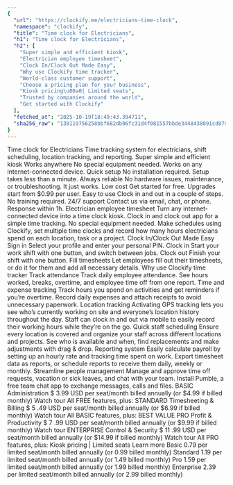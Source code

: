 ```yaml
---
{
  "url": "https://clockify.me/electricians-time-clock",
  "namespace": "clockify",
  "title": "Time clock for Electricians",
  "h1": "Time clock for Electricians",
  "h2": [
    "Super simple and efficient kiosk",
    "Electrician employee timesheet",
    "Clock In/Clock Out Made Easy",
    "Why use Clockify time tracker",
    "World-class customer support",
    "Choose a pricing plan for your business",
    "Kiosk pricing\u00a0| Limited seats",
    "Trusted by companies around the world",
    "Get started with Clockify"
  ],
  "fetched_at": "2025-10-19T18:49:43.394711",
  "sha256_raw": "130119756258bbf682db06fc31d4f081557bbde3448438091cd879c471585978"
}
---
```


Time clock for Electricians
Time tracking system for electricians, shift scheduling, location tracking, and reporting.
Super simple and efficient kiosk
Works anywhere
No special equipment needed. Works on any internet-connected device.
Quick setup
No installation required. Setup takes less than a minute.
Always reliable
No hardware issues, maintenance, or troubleshooting. It just works.
Low cost
Get started for free. Upgrades start from $0.99 per user.
Easy to use
Clock in and out in a couple of steps. No training required.
24/7 support
Contact us via email, chat, or phone. Response within 1h.
Electrician employee timesheet
Turn any internet-connected device into a time clock kiosk. Clock in and clock out app for a simple time tracking. No special equipment needed.
Make schedules using Clockify, set multiple time clocks and record how many hours electricians spend on each location, task or a project.
Clock In/Clock Out Made Easy
Sign in
Select your profile and enter your personal PIN.
Clock in
Start your work shift with one button, and switch between jobs.
Clock out
Finish your shift with one button.
Fill timesheets
Let employees fill out their timesheets, or do it for them and add all necessary details.
Why use Clockify time tracker
Track attendance
Track daily employee attendance. See hours worked, breaks, overtime, and employee time off from one report.
Time and expense tracking
Track hours you spend on activities and get reminders if you’re overtime. Record daily expenses and attach receipts to avoid unnecessary paperwork.
Location tracking
Activating GPS tracking lets you see who’s currently working on site and everyone’s location history throughout the day. Staff can clock in and out via mobile to easily record their working hours while they’re on the go.
Quick staff scheduling
Ensure every location is covered and organize your staff across different locations and projects. See who is available and when, find replacements and make adjustments with drag & drop.
Reporting system
Easily calculate payroll by setting up an hourly rate and tracking time spent on work. Export timesheet data as reports, or schedule reports to receive them daily, weekly or monthly.
Streamline people management
Manage and approve time off requests, vacation or sick leaves, and chat with your team. Install Pumble, a free team chat app to exchange messages, calls and files.
BASIC
Administration
$
3.99
USD
per seat/month
billed annually
(or
$4.99 if billed
monthly)
Watch tour
All FREE features, plus:
STANDARD
Timesheeting & Billing
$
5
.49
USD
per seat/month
billed annually
(or
$6.99 if billed
monthly)
Watch tour
All BASIC features, plus:
BEST VALUE
PRO
Profit & Productivity
$
7
.99
USD
per seat/month
billed annually
(or
$9.99 if billed
monthly)
Watch tour
ENTERPRISE
Control & Security
$
11
.99
USD
per seat/month
billed annually
(or
$14.99 if billed
monthly)
Watch tour
All PRO features, plus:
Kiosk pricing | Limited seats
Learn more
Basic
0.79
per limited seat/month billed annually (or 0.99 billed monthly)
Standard
1.19
per limited seat/month billed annually (or 1.49 billed monthly)
Pro
1.59
per limited seat/month billed annually (or 1.99 billed monthly)
Enterprise
2.39
per limited seat/month billed annually (or 2.99 billed monthly)